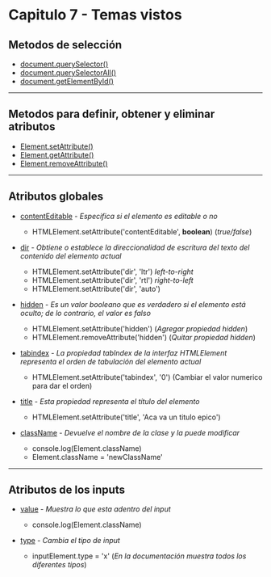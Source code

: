 # Capitulo 7 - Temas vistos

## Metodos de selección

  - [document.querySelector()](https://developer.mozilla.org/es/docs/Web/API/Document/querySelector)
  - [document.querySelectorAll()](https://developer.mozilla.org/es/docs/Web/API/Document/querySelectorAll)
  - [document.getElementById()](https://developer.mozilla.org/es/docs/Web/API/Document/getElementById)

---

## Metodos para definir, obtener y eliminar atributos

  - [Element.setAttribute()](https://developer.mozilla.org/es/docs/Web/API/Element/setAttribute)
  - [Element.getAttribute()](https://developer.mozilla.org/es/docs/Web/API/Element/getAttribute)
  - [Element.removeAttribute()](https://developer.mozilla.org/es/docs/Web/API/Element/removeAttribute)

---

## Atributos globales

  - [contentEditable](https://developer.mozilla.org/es/docs/Web/API/HTMLElement/contentEditable) - *Especifica si el elemento es editable o no*
      - HTMLElement.setAttribute('contentEditable', **boolean**) (*true/false*)

  - [dir](https://developer.mozilla.org/en-US/docs/Web/API/HTMLElement/dir) - *Obtiene o establece la direccionalidad de escritura del texto del contenido del elemento actual*
      - HTMLElement.setAttribute('dir', 'ltr') *left-to-right*
      - HTMLElement.setAttribute('dir', 'rtl') *right-to-left*
      - HTMLElement.setAttribute('dir', 'auto')

  - [hidden](https://developer.mozilla.org/en-US/docs/Web/API/HTMLElement/hidden) - *Es un valor booleano que es verdadero si el elemento está oculto; de lo contrario, el valor es falso*
      - HTMLElement.setAttribute('hidden') (*Agregar propiedad hidden*)
      - HTMLElement.removeAttribute('hidden') (*Quitar propiedad hidden*)

  - [tabindex](https://developer.mozilla.org/en-US/docs/Web/API/HTMLElement/tabindex) - *La propiedad tabIndex de la interfaz HTMLElement representa el orden de tabulación del elemento actual*
      - HTMLElement.setAttribute('tabindex', '0') (Cambiar el valor numerico para dar el orden)

  - [title](https://developer.mozilla.org/en-US/docs/Web/API/HTMLElement/title) - *Esta propiedad representa el título del elemento*
      - HTMLElement.setAttribute('title', 'Aca va un titulo epico')

  - [className](https://developer.mozilla.org/en-US/docs/Web/API/Element/className) - *Devuelve el nombre de la clase y la puede modificar*
      - console.log(Element.className)
      - Element.className = 'newClassName'

---

##  Atributos de los inputs
  - [value](https://developer.mozilla.org/es/docs/Web/API/HTMLInputElement#properties) - *Muestra lo que esta adentro del input*
      - console.log(Element.className)
  
  - [type](https://developer.mozilla.org/es/docs/Web/HTML/Element/input#attr-type) - *Cambia el tipo de input*
      - inputElement.type = 'x' (*En la documentación muestra todos los diferentes tipos*)